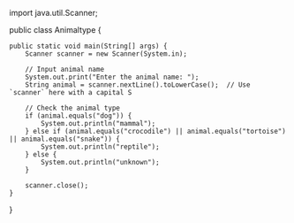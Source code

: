 import java.util.Scanner;

public class Animaltype {

    public static void main(String[] args) {
        Scanner scanner = new Scanner(System.in);

        // Input animal name
        System.out.print("Enter the animal name: ");
        String animal = scanner.nextLine().toLowerCase();  // Use `scanner` here with a capital S

        // Check the animal type
        if (animal.equals("dog")) {
            System.out.println("mammal");
        } else if (animal.equals("crocodile") || animal.equals("tortoise") || animal.equals("snake")) {
            System.out.println("reptile");
        } else {
            System.out.println("unknown");
        }

        scanner.close();
    }
}
